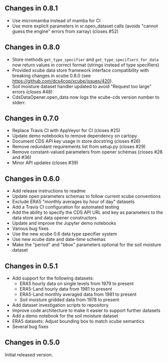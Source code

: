 ## Changes in 0.8.1

 - Use micromamba instead of mamba for CI
 - Use more explicit parameters in xr.open_dataset calls (avoids "cannot
   guess the engine" errors from xarray) (closes #52)

## Changes in 0.8.0

 - Store methods `get_type_specifier` and `get_type_specifiers_for_data` now
   return values in correct format (strings instead of type specifiers)
 - Provided xcube data store framework interface compatibility with
   breaking changes in xcube 0.8.0 (see
   https://github.com/dcs4cop/xcube/issues/420).
 - Soil moisture dataset handler updated to avoid "Request too large" errors
   (closes #48)
 - CdsDataOpener.open_data now logs the xcube-cds version number to stderr.

## Changes in 0.7.0

 - Replace Travis CI with AppVeyor for CI (closes #25)
 - Update demo notebooks to remove dependency on cartopy
 - Document CDS API key usage in store docstring (closes #26)
 - Remove redundant requirements list from setup.py (closes #29)
 - Remove constant-valued parameters from opener schemas (closes #28 and #36)
 - Minor API updates (closes #39)

## Changes in 0.6.0

 - Add release instructions to readme
 - Update open parameters schemas to follow current xcube conventions
 - Exclude ERA5 "monthly averages by hour of day" datasets
 - Add a Travis CI configuration for automated testing
 - Add the ability to specify the CDS API URL and key as parameters to the
   data store and data opener constructors
 - Update and improve the Jupyter demo notebooks
 - Various bug fixes
 - Use the new xcube 0.6 data type specifier system
 - Use new xcube date and date-time schemas
 - Make the "period" and "bbox" parameters optional for the soil moisture
   dataset

## Changes in 0.5.1

 - Add support for the following datasets:
   - ERA5 hourly data on single levels from 1979 to present
   - ERA5-Land hourly data from 1981 to present
   - ERA5-Land monthly averaged data from 1981 to present
   - Soil moisture gridded data from 1978 to present
 - Add dataset investigation scripts to repository
 - Improve code architecture to make it easier to support further datasets 
 - Add a demo notebook for the soil moisture dataset
 - ERA5 datasets: Adjust bounding box to match xcube semantics
 - Several bug fixes

## Changes in 0.5.0

Initial released version.
